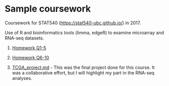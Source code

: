 Sample coursework
================

Coursework for STAT540 (https://stat540-ubc.github.io/) in 2017.

Use of R and bioinformatics tools (limma, edgeR) to examine microarray and RNA-seq datasets.

1) [Homework Q1-5](https://github.com/Jwong684/bioinformatics/tree/master/analyses/sampleCoursework/Homework-Q1-5.md)

2) [Homework Q6-10](https://github.com/Jwong684/bioinformatics/tree/master/analyses/sampleCoursework/Homework-Q6-10.md) 

3) [TCGA_project.md](https://github.com/Jwong684/bioinformatics/tree/master/analyses/sampleCoursework/TCGA_project.md) - This was the final project done for this course. It was a collaborative effort, but I will highlight my part in the RNA-seq analyses.